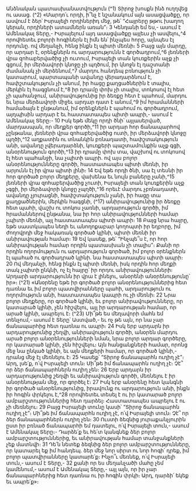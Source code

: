 
Անձնական պատասխանատվություն
(^1) Տիրոջ խոսքն ինձ ուղղվեց ու ասաց. (^2) «Մարդո՛ւ որդի, ի՞նչ է նշանակում այն ասացվածքը, որ ասվում է ձեր՝
Իսրայելի որդիներիդ մեջ, թե՝ “Հայրերը թթու խաղող կերան, որդիների ատամներն առան”։ 3 Կենդանի եմ ես,- ասում է
Ամենակալ Տերը,- Իսրայելում այդ ասացվածքը այլեւս չի ասվելու,^4 որովհետեւ բոլորի հոգիներն էլ իմն են՝ ինչպես հորը,
այնպես էլ որդունը. ով մեղանչի, հենց ինքն էլ պիտի մեռնի։ 5 Բայց այն մարդը, որ արդար է, օրենքներն ու
արդարությունն է գործադրում,^6 լեռների վրա զոհաբերվածից չի ուտում, Իսրայելի տան կուռքերին աչք չի գցում, իր
մերձավորի կնոջը չի պղծում, իր կնոջն էլ դաշտանի ժամանակ չի մերձենում,^7 մարդու հանդեպ բռնություն չի
կատարում, պարտապանի ավանդը վերադարձնում է, հափշտակություն չի անում, իր հացը քաղցածներին է տալիս,
մերկին էլ հագցնում է,^8 իր դրամը փոխ չի տալիս, տոկոսով էլ հետ չի պահանջում, անիրավությունից իր ձեռքը հետ է
պահում, մարդու եւ նրա մերձավորի միջեւ արդար դատ է անում,^9 իմ հրամանների համաձայն է ընթանում, իմ օրենքներն
է պահում ու գործադրում, այդպիսին արդար է եւ հաստատապես պիտի ապրի,- ասում է Ամենակալ Տերը։- 10 Իսկ եթե
մեկը որդի ծնի՝ այլասերված, մարդասպան, որ մեղքեր գործի,^11 իր արդար հոր ճանապարհով չընթանա, լեռների վրա
զոհաբերվածից ուտի, իր մերձավորի կնոջը պղծի,^12 աղքատին ու տնանկին բռնադատի, հափշտակություն անի,
ավանդը չվերադարձնի, կուռքերի պաշտամունքին աչք գցի, անօրենություն գործի,^13 իր դրամը փոխ տա, վաշխով ու
տոկոսով էլ հետ պահանջի, նա չպիտի ապրի. ով այս բոլոր անօրենությունները գործի, հաստատապես պիտի մեռնի, իր
արյունն էլ իր վրա պիտի լինի։ 14 Եվ եթե որդի ծնի, սա էլ տեսնի իր հոր գործած բոլոր մեղքերը, վախենա եւ նույն բաները
չանի,^15 լեռների վրա զոհաբերվածից չուտի, Իսրայելի տան կուռքերին աչք չգցի, իր մերձավորի կնոջը չպղծի,^16 որեւէ
մարդու չբռնադատի, ավանդը չյուրացնի, հափշտակություն չանի, իր հացը տա քաղցածներին, մերկին հագցնի,
(^17) անիրավությունից իր ձեռքը հետ պահի, վաշխ ու տոկոս չառնի, արդարություն գործի, իմ հրամաններով ընթանա, նա
իր հոր անիրավությունների համար չպիտի մեռնի, այլ հաստատապես պիտի ապրի։ 18 Բայց նրա հայրը, եթե
սաստկապես նեղի եւ անողոքաբար կողոպտի իր եղբորը, իմ ժողովրդի մեջ հակառակ գործած կլինի, պիտի մեռնի իր
անիրավության համար։ 19 Եվ կասեք, թե՝ “Ինչպե՞ս է, որ հոր անիրավության համար որդին պատասխան չի տալիս”։
Քանի որ որդին ողորմություն ու արդարություն գործած, իմ բոլոր օրենքներն էլ պահած ու գործադրած կլինի. նա
հաստատապես պիտի ապրի։ 20 Ով մեղանչի, հենց ինքն էլ պիտի մեռնի, իսկ որդին հոր մեղքի տակ չպիտի ընկնի, ոչ էլ
հայրը՝ իր որդու անիրավությունների։ Արդարի արդարությունն իր վրա է լինելու, անօրենի անօրենությունը՝ իր»։
(^21) «Անօրենը եթե իր գործած բոլոր անօրենություններից հետ դառնա եւ իմ բոլոր պատվիրանները պահի,
արդարություն ու ողորմություն անի, հաստատապես կապրի ու չի մեռնի։ 22 Նրա բոլոր մեղքերը, որ գործած կլինի, եւ
բոլոր անիրավությունները, որ կատարած կլինի, չեն հիշվելու, այլ իր արդարության համար, որ արած կլինի, ապրելու է։
(^23) Մի՞թե ես մեղավորի մահն եմ տենչում,- ասում է Տերը՝ Աստված,- եւ ոչ թե այն, որ նա չար ճանապարհից հետ դառնա
ու ապրի։ 24 Իսկ երբ արդարն իր արդարությունից շեղվի, անիրավություն գործի, անօրեն մարդու արած բոլոր
անօրենությունների նման, նրա բոլոր արդար գործերը, որ կատարած կլինի, չեն հիշվելու։ Այն հանցանքների համար,
որոնց մեջ նա ընկած կլինի, եւ այն մեղքերի համար, որ գործած կլինի,- դրանց մեջ էլ մեռնելու է։ 25 Կասեք՝ “Տիրոջ
ճանապարհն ուղիղ չէ”։ Արդ, լսե՛ք, ո՛վ Իսրայելի տուն։ Մի՞թե իմ ճանապարհն ուղիղ չէ։ Չէ՞ որ ձեր ճանապարհներն
ուղիղ չեն։ 26 Երբ արդարն իր արդարությունից շեղվի եւ անիրավություն գործի, մեռնելու է իր անօրենության մեջ, որ
գործել է։ 27 Իսկ երբ անօրենը հետ կանգնի իր գործած անօրենությունից, իրավունք ու արդարություն անի, ինքն իր
հոգին փրկելու է,^28 որովհետեւ տեսել է ու իր կատարած բոլոր ամբարշտություններից հետ դարձել։ Հաստատապես
ապրելու է ու չի մեռնելու։ 29 Բայց Իսրայելի տունը կասի՝ “Տիրոջ ճանապարհն ուղիղ չէ”։ Մի՞թե իմ ճանապարհն ուղիղ
չէ, ո՛վ Իսրայելի տուն։ Չէ՞ որ ձեր ճանապարհներն ուղիղ չեն։ 30 Ուստի ձեզնից յուրաքանչյուրին ըստ իր բռնած
ճանապարհի եմ դատելու, ո՛վ Իսրայելի տուն,- ասում է Ամենակալ Տերը։- Դարձե՛ք եւ հե՛տ կանգնեք ձեր բոլոր
ամբարշտություններից, եւ անիրավության համար տանջանքների չեք մատնվի։ 31 Դե՛ն նետեք ձեզնից ձեր բոլոր
ամբարշտությունները, որ կատարել եք իմ հանդեպ. ձեր մեջ նոր սիրտ ու նոր հոգի՛ դրեք, իմ բոլոր պատվիրանները
կատարե՛ք։ Ինչո՞ւ մեռնեք, ո՛վ Իսրայելի տուն,- ասում է Տերը,- 32 քանի որ ես մեղանչածի մահը չեմ կամենում,- ասում է
Ամենակալ Տերը,- այլ այն, որ իր չար ճանապարհներից հետ դառնա ու իր հոգին փրկի։ Արդ, դարձի՛ եկեք եւ ապրե՛ք»։
